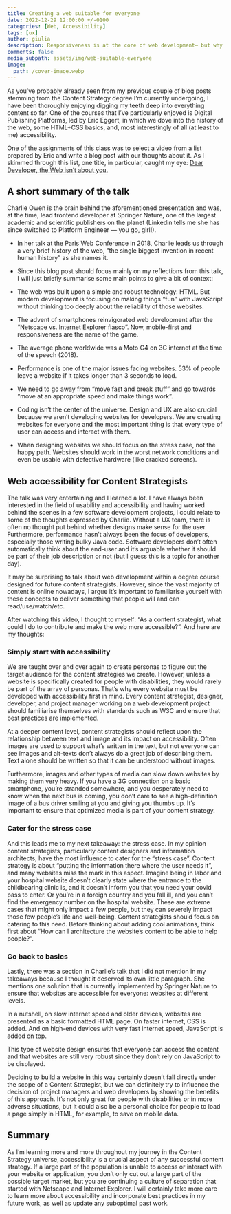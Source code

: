 ```yaml
---
title: Creating a web suitable for everyone
date: 2022-12-29 12:00:00 +/-0100
categories: [Web, Accessibility]
tags: [ux]     
author: giulia
description: Responsiveness is at the core of web development— but why not accessibility?
comments: false
media_subpath: assets/img/web-suitable-everyone
image:
  path: /cover-image.webp
---
```

As you’ve probably already seen from my previous couple of blog posts stemming from the Content Strategy degree I’m currently undergoing, I have been thoroughly enjoying digging my teeth deep into everything content so far. One of the courses that I’ve particularly enjoyed is Digital Publishing Platforms, led by Eric Eggert, in which we dove into the history of the web, some HTML+CSS basics, and, most interestingly of all (at least to me) accessibility.

One of the assignments of this class was to select a video from a list prepared by Eric and write a blog post with our thoughts about it. As I skimmed through this list, one title, in particular, caught my eye: [Dear Developer, the Web isn’t about you.](https://www.paris-web.fr/2018/conferences/dear-developer-the-web-isnt-about-you)

## A short summary of the talk

Charlie Owen is the brain behind the aforementioned presentation and was, at the time, lead frontend developer at Springer Nature, one of the largest academic and scientific publishers on the planet (Linkedin tells me she has since switched to Platform Engineer — you go, girl!).

- In her talk at the Paris Web Conference in 2018, Charlie leads us through a very brief history of the web, “the single biggest invention in recent human history” as she names it.

- Since this blog post should focus mainly on my reflections from this talk, I will just briefly summarise some main points to give a bit of context:

- The web was built upon a simple and robust technology: HTML. But modern development is focusing on making things “fun” with JavaScript without thinking too deeply about the reliability of those websites.

- The advent of smartphones reinvigorated web development after the “Netscape vs. Internet Explorer fiasco”. Now, mobile-first and responsiveness are the name of the game.

- The average phone worldwide was a Moto G4 on 3G internet at the time of the speech (2018).

- Performance is one of the major issues facing websites. 53% of people leave a website if it takes longer than 3 seconds to load.

- We need to go away from “move fast and break stuff” and go towards “move at an appropriate speed and make things work”.

- Coding isn’t the center of the universe. Design and UX are also crucial because we aren’t developing websites for developers. We are creating websites for everyone and the most important thing is that every type of user can access and interact with them.

- When designing websites we should focus on the stress case, not the happy path. Websites should work in the worst network conditions and even be usable with defective hardware (like cracked screens).

## Web accessibility for Content Strategists

The talk was very entertaining and I learned a lot. I have always been interested in the field of usability and accessibility and having worked behind the scenes in a few software development projects, I could relate to some of the thoughts expressed by Charlie. Without a UX team, there is often no thought put behind whether designs make sense for the user. Furthermore, performance hasn’t always been the focus of developers, especially those writing bulky Java code. Software developers don’t often automatically think about the end-user and it’s arguable whether it should be part of their job description or not (but I guess this is a topic for another day).

It may be surprising to talk about web development within a degree course designed for future content strategists. However, since the vast majority of content is online nowadays, I argue it’s important to familiarise yourself with these concepts to deliver something that people will and can read/use/watch/etc.

After watching this video, I thought to myself: “As a content strategist, what could I do to contribute and make the web more accessible?”. And here are my thoughts:

### Simply start with accessibility

We are taught over and over again to create personas to figure out the target audience for the content strategies we create. However, unless a website is specifically created for people with disabilities, they would rarely be part of the array of personas. That’s why every website must be developed with accessibility first in mind. Every content strategist, designer, developer, and project manager working on a web development project should familiarise themselves with standards such as W3C and ensure that best practices are implemented.

At a deeper content level, content strategists should reflect upon the relationship between text and image and its impact on accessibility. Often images are used to support what’s written in the text, but not everyone can see images and alt-texts don’t always do a great job of describing them. Text alone should be written so that it can be understood without images.

Furthermore, images and other types of media can slow down websites by making them very heavy. If you have a 3G connection on a basic smartphone, you’re stranded somewhere, and you desperately need to know when the next bus is coming, you don’t care to see a high-definition image of a bus driver smiling at you and giving you thumbs up. It’s important to ensure that optimized media is part of your content strategy.

### Cater for the stress case

And this leads me to my next takeaway: the stress case. In my opinion content strategists, particularly content designers and information architects, have the most influence to cater for the “stress case”. Content strategy is about “putting the information there where the user needs it”, and many websites miss the mark in this aspect. Imagine being in labor and your hospital website doesn’t clearly state where the entrance to the childbearing clinic is, and it doesn’t inform you that you need your covid pass to enter. Or you’re in a foreign country and you fall ill, and you can’t find the emergency number on the hospital website. These are extreme cases that might only impact a few people, but they can severely impact those few people’s life and well-being. Content strategists should focus on catering to this need. Before thinking about adding cool animations, think first about “How can I architecture the website’s content to be able to help people?”.

### Go back to basics

Lastly, there was a section in Charlie’s talk that I did not mention in my takeaways because I thought it deserved its own little paragraph. She mentions one solution that is currently implemented by Springer Nature to ensure that websites are accessible for everyone: websites at different levels.

In a nutshell, on slow internet speed and older devices, websites are presented as a basic formatted HTML page. On faster internet, CSS is added. And on high-end devices with very fast internet speed, JavaScript is added on top.

This type of website design ensures that everyone can access the content and that websites are still very robust since they don’t rely on JavaScript to be displayed.

Deciding to build a website in this way certainly doesn’t fall directly under the scope of a Content Strategist, but we can definitely try to influence the decision of project managers and web developers by showing the benefits of this approach. It’s not only great for people with disabilities or in more adverse situations, but it could also be a personal choice for people to load a page simply in HTML, for example, to save on mobile data.

## Summary

As I’m learning more and more throughout my journey in the Content Strategy universe, accessibility is a crucial aspect of any successful content strategy. If a large part of the population is unable to access or interact with your website or application, you don’t only cut out a large part of the possible target market, but you are continuing a culture of separation that started with Netscape and Internet Explorer. I will certainly take more care to learn more about accessibility and incorporate best practices in my future work, as well as update any suboptimal past work.